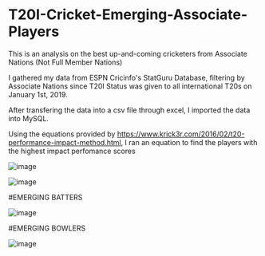 # T20I-Cricket-Emerging-Associate-Players
This is an analysis on the best up-and-coming cricketers from Associate Nations (Not Full Member Nations)

I gathered my data from ESPN Cricinfo's StatGuru Database, filtering by Associate Nations since T20I Status was given to all international T20s on January 1st, 2019.

After transfering the data into a csv file through excel, I imported the data into MySQL.

Using the equations provided by https://www.krick3r.com/2016/02/t20-performance-impact-method.html, I ran an equation to find the players with the highest impact perfomance scores

![image](https://github.com/user-attachments/assets/5f3edc65-ed0a-4147-8c37-a3724775cd11)


![image](https://github.com/user-attachments/assets/b90761bd-f7d2-4734-a521-5dea2cc7c077)


#EMERGING BATTERS

![image](https://github.com/user-attachments/assets/9f593b2d-ba3d-4c92-9766-ccc50d4b854d)

#EMERGING BOWLERS

![image](https://github.com/user-attachments/assets/5ef974af-8e7a-4f70-bf84-cc1c79085ea5)

